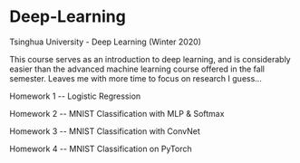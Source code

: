 # Deep-Learning
Tsinghua University - Deep Learning (Winter 2020)

This course serves as an introduction to deep learning, and is considerably easier than the advanced machine learning course offered in the fall semester. Leaves me with more time to focus on research I guess...


Homework 1 -- Logistic Regression

Homework 2 -- MNIST Classification with MLP & Softmax

Homework 3 -- MNIST Classification with ConvNet

Homework 4 -- MNIST Classification on PyTorch
